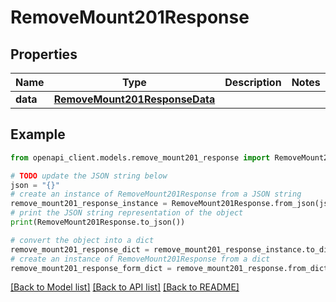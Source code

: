 # RemoveMount201Response


## Properties

Name | Type | Description | Notes
------------ | ------------- | ------------- | -------------
**data** | [**RemoveMount201ResponseData**](RemoveMount201ResponseData.md) |  | 

## Example

```python
from openapi_client.models.remove_mount201_response import RemoveMount201Response

# TODO update the JSON string below
json = "{}"
# create an instance of RemoveMount201Response from a JSON string
remove_mount201_response_instance = RemoveMount201Response.from_json(json)
# print the JSON string representation of the object
print(RemoveMount201Response.to_json())

# convert the object into a dict
remove_mount201_response_dict = remove_mount201_response_instance.to_dict()
# create an instance of RemoveMount201Response from a dict
remove_mount201_response_form_dict = remove_mount201_response.from_dict(remove_mount201_response_dict)
```
[[Back to Model list]](../README.md#documentation-for-models) [[Back to API list]](../README.md#documentation-for-api-endpoints) [[Back to README]](../README.md)


